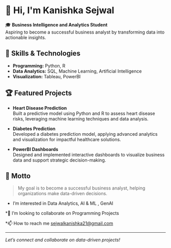# 👋 Hi, I'm Kanishka Sejwal

🎓 **Business Intelligence and Analytics Student**  
Aspiring to become a successful business analyst by transforming data into actionable insights.

## 🚀 Skills & Technologies

- **Programming:** Python, R
- **Data Analytics:** SQL, Machine Learning, Artificial Intelligence
- **Visualization:** Tableau, PowerBI

## 🏆 Featured Projects

- **Heart Disease Prediction**  
  Built a predictive model using Python and R to assess heart disease risks, leveraging machine learning techniques and data analysis.

- **Diabetes Prediction**  
  Developed a diabetes prediction model, applying advanced analytics and visualization for impactful healthcare solutions.

- **PowerBI Dashboards**  
  Designed and implemented interactive dashboards to visualize business data and support strategic decision-making.

## 🎯 Motto

> My goal is to become a successful business analyst, helping organizations make data-driven decisions.
* I’m interested in Data Analytics, AI & ML , GenAI
  
*💞️ I’m looking to collaborate on Programming Projects

*📫 How to reach me sejwalkanishka21@gmail.com

---

*Let’s connect and collaborate on data-driven projects!*
